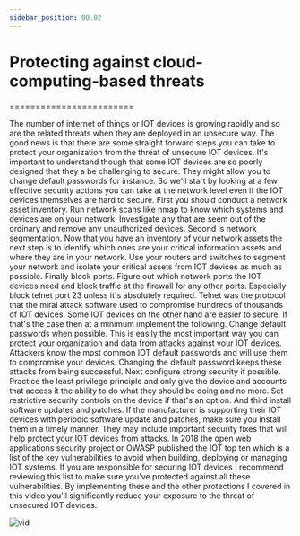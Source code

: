 ```yaml
---
sidebar_position: 00.02
---
```


# Protecting against cloud-computing-based threats
========================


The number of internet of things or IOT devices is growing rapidly and so are the related threats when they are deployed in an unsecure way. The good news is that there are some straight forward steps you can take to protect your organization from the threat of unsecure IOT devices. It's important to understand though that some IOT devices are so poorly designed that they a be challenging to secure. They might allow you to change default passwords for instance. So we'll start by looking at a few effective security actions you can take at the network level even if the IOT devices themselves are hard to secure. First you should conduct a network asset inventory. Run network scans like nmap to know which systems and devices are on your network. Investigate any that are seem out of the ordinary and remove any unauthorized devices. Second is network segmentation. Now that you have an inventory of your network assets the next step is to identify which ones are your critical information assets and where they are in your network. Use your routers and switches to segment your network and isolate your critical assets from IOT devices as much as possible. Finally block ports. Figure out which network ports the IOT devices need and block traffic at the firewall for any other ports. Especially block telnet port 23 unless it's absolutely required. Telnet was the protocol that the mirai attack software used to compromise hundreds of thousands of IOT devices. Some IOT devices on the other hand are easier to secure. If that's the case then at a minimum implement the following. Change default passwords when possible. This is easily the most important way you can protect your organization and data from attacks against your IOT devices. Attackers know the most common IOT default passwords and will use them to compromise your devices. Changing the default password keeps these attacks from being successful. Next configure strong security if possible. Practice the least privilege principle and only give the device and accounts that access it the ability to do what they should be doing and no more. Set restrictive security controls on the device if that's an option. And third install software updates and patches. If the manufacturer is supporting their IOT devices with periodic software update and patches, make sure you install them in a timely manner. They may include important security fixes that will help protect your IOT devices from attacks. In 2018 the open web applications security project or OWASP published the IOT top ten which is a list of the key vulnerabilities to avoid when building, deploying or managing IOT systems. If you are responsible for securing IOT devices I recommend reviewing this list to make sure you've protected against all these vulnerabilities. By implementing these and the other protections I covered in this video you'll significantly reduce your exposure to the threat of unsecured IOT devices.



![vid](/img/cloud.png)